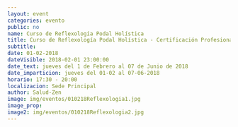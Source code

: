 ```yaml
---
layout: event
categories: evento
public: no
name: Curso de Reflexología Podal Holística
title: Curso de Reflexología Podal Holística - Certificación Profesional
subtitle:
date: 01-02-2018
dateVisible: 2018-02-01 23:00:00
date_text: jueves del 1 de Febrero al 07 de Junio de 2018
date_imparticion: jueves del 01-02 al 07-06-2018
horario: 17:30 - 20:00
localizacion: Sede Principal
author: Salud-Zen
image: img/eventos/010218Reflexologia1.jpg
image_prop:
image2: img/eventos/010218Reflexologia2.jpg
---
```

